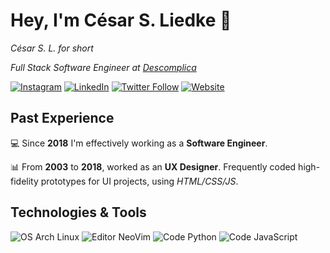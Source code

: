 # Hey, I'm César S. Liedke 🗿

_César S. L. for short_

_Full Stack Software Engineer at [Descomplica](https://descomplica.com.br)_ 

[![Instagram](https://img.shields.io/badge/Instagram-follow-E4405F?style=flat-square&logo=instagram&logoColor=E4405F&labelColor=f2f2f2)](https://www.instagram.com/cesarsl/)
[![LinkedIn](https://img.shields.io/badge/LinkedIn-follow-0A66C2?style=flat-square&logo=linkedin&logoColor=0A66C2&labelColor=f2f2f2)](https://www.linkedin.com/in/cesarliedke/)
[![Twitter Follow](https://img.shields.io/badge/Twitter-follow-1DA1F2?style=flat-square&logo=twitter&logoColor=1DA1F2&labelColor=f2f2f2)](https://twitter.com/cesarsl)
[![Website](https://img.shields.io/website?label=GitHub%20Pages&logo=github&logoColor=181717&style=flat-square&url=https%3A%2F%2Fcesarsl.com.br&labelColor=f2f2f2)](https://cesarsl.com.br)

## Past Experience

💻 Since **2018** I'm effectively working as a **Software Engineer**. 

📊 From **2003** to **2018**, worked as an **UX Designer**. Frequently coded high-fidelity prototypes for UI projects, using _HTML/CSS/JS_.

## Technologies & Tools

![OS Arch Linux](https://img.shields.io/badge/OS-Arch%20Linux-1793D1?logo=arch%20linux&labelColor=f2f2f2&style=flat-square)
![Editor NeoVim](https://img.shields.io/badge/Editor-NeoVim-57A143?logo=neovim&labelColor=f2f2f2&style=flat-square)
![Code Python](https://img.shields.io/badge/Code-Python-3776AB?logo=python&labelColor=f2f2f2&style=flat-square)
![Code JavaScript](https://img.shields.io/badge/Code-JavaScript-F7DF1E?logo=javascript&logoColor=DEC71B&labelColor=f2f2f2&style=flat-square)

<!--
**cesarsl/cesarsl** is a ✨ _special_ ✨ repository because its `README.md` (this file) appears on your GitHub profile.

Here are some ideas to get you started:

- 🔭 I’m currently working on ...
- 🌱 I’m currently learning ...
- 👯 I’m looking to collaborate on ...
- 🤔 I’m looking for help with ...
- 💬 Ask me about ...
- 📫 How to reach me: ...
- 😄 Pronouns: ...
- ⚡ Fun fact: ...
-->
